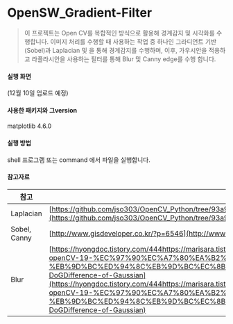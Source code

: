 # OpenSW_Gradient-Filter

> 이 프로젝트는 Open CV를 복합적인 방식으로 활용해  경계감지 및 시각화를 수행합니다. 
> 이미지 처리를 수행할 때 사용하는 작업 중 하나인 그라디언트 기반(Sobel)과 Laplacian 및 을 통해 경계감지를 수행하며, 
> 이후, 가우시안을 적용하고 라플라시안을 사용하는 필터를 통해 Blur 및 Canny edge를 수행 합니다. 

#### 실행 화면
(12월 10일 업로드 예정)

#### 사용한 패키지와 그version 
matplotlib 4.6.0

#### 실행 방법
shell 프로그램 또는 command 에서 파일을 실행합니다.

#### 참고자료
| 참고 | 출처 |
| ------ | ------ |
| Laplacian | [https://github.com/jso303/OpenCV_Python/tree/93a9ade410a58ea7a4db38d994c235347840cb7d](https://github.com/jso303/OpenCV_Python/tree/93a9ade410a58ea7a4db38d994c235347840cb7d) |
| Sobel, Canny | [http://www.gisdeveloper.co.kr/?p=6546](http://www.gisdeveloper.co.kr/?p=6546) |
| Blur | [https://hyongdoc.tistory.com/444https://marisara.tistory.com/entry/%ED%8C%8C%EC%9D%B4%EC%8D%AC-openCV-19-%EC%97%90%EC%A7%80%EA%B2%80%EC%B6%9C-%EB%9D%BC%ED%94%8C%EB%9D%BC%EC%8B%9C%EC%95%88Laplacian-LoGLaplacian-of-Gaussian-DoGDifference-of-Gaussian](https://hyongdoc.tistory.com/444https://marisara.tistory.com/entry/%ED%8C%8C%EC%9D%B4%EC%8D%AC-openCV-19-%EC%97%90%EC%A7%80%EA%B2%80%EC%B6%9C-%EB%9D%BC%ED%94%8C%EB%9D%BC%EC%8B%9C%EC%95%88Laplacian-LoGLaplacian-of-Gaussian-DoGDifference-of-Gaussian) |

